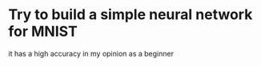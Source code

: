 # Try to build a simple neural network for MNIST
it has a high accuracy in my opinion as a beginner

